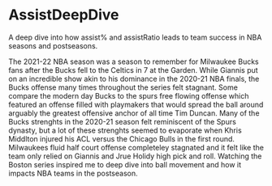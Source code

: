 # AssistDeepDive
A deep dive into how assist% and assistRatio leads to team success in NBA seasons and postseasons.

The 2021-22 NBA season was a season to remember for Milwaukee Bucks fans after the Bucks fell to the Celtics in 7 at the Garden. While Giannis put on an incredible show akin to his dominance in the 2020-21 NBA finals, the Bucks offense many times throughout the series felt stagnant. Some compare the modern day Bucks to the spurs free flowing offense which featured an offense filled with playmakers that would spread the ball around arguably the greatest offensive anchor of all time Tim Duncan. Many of the Bucks strenghts in the 2020-21 season felt reminiscent of the Spurs dynasty, but a lot of these strenghts seemed to evaporate when Khris Middlton injured his ACL versus the Chicago Bulls in the first round. Milwaukees fluid half court offense completeley stagnated and it felt like the team only relied on Giannis and Jrue Holidy high pick and roll. Watching the Boston series inspired me to deep dive into ball movement and how it impacts NBA teams in the postseason.
